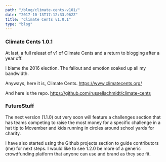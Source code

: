 ```yaml
---
path: "/blog/climate-cents-v101/"
date: "2017-10-13T17:12:33.962Z"
title: "Climate Cents v1.0.1"
type: "blog"
---
```


### Climate Cents 1.0.1
At last, a full releast of v1 of Climate Cents and a return to blogging after a year off.

I blame the 2016 election. The fallout and emotion soaked up all my bandwidth.

Anyways, here it is, Climate Cents.
<https://www.climatecents.org/>

And here is the repo.
<https://github.com/russellschmidt/climate-cents>

### FutureStuff

The next version (1.1.0) out very soon will feature a challenges section that has teams competing to raise the most money for a specific challenge in a hat tip to Movember and kids running in circles around school yards for charity.

I have also started using the Github projects section to guide contributors (me) for next steps. I would like to see 1.2.0 be more of a generic crowdfunding platform that anyone can use and brand as they see fit.
